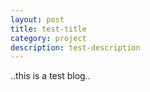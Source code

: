 ```yaml
---
layout: post
title: test-title
category: project
description: test-description
---
```

..this is a test blog..
